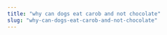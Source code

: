 ```yaml
---
title: "why can dogs eat carob and not chocolate"
slug: "why-can-dogs-eat-carob-and-not-chocolate"
---
```


